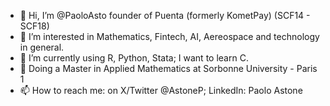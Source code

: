 - 👋 Hi, I’m @PaoloAsto founder of Puenta (formerly KometPay) (SCF14 - SCF18)
- 👀 I’m interested in Mathematics, Fintech, AI, Aereospace and technology in general. 
- 🌱 I’m currently using R, Python, Stata; I want to learn C. 
- 💞️ Doing a Master in Applied Mathematics at Sorbonne University - Paris 1
- 📫 How to reach me: on X/Twitter @AstoneP; LinkedIn: Paolo Astone 

<!---
PaoloAsto/PaoloAsto is a ✨ special ✨ repository because its `README.md` (this file) appears on your GitHub profile.
You can click the Preview link to take a look at your changes.
--->
